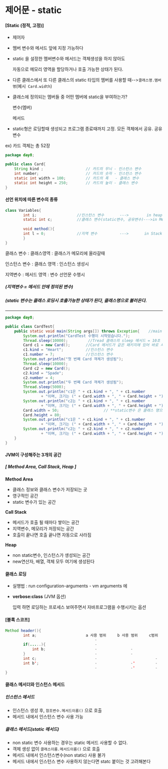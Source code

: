 # 제어문 - static

#### [Static (정적, 고정)]

- 제어자

- 멤버 변수와 메서드 앞에 지정 가능하다

- static 을 설정한 멤버변수와 메서드는 객체생성을 하지 않아도

  자동으로 메모리 영역을 할당하거나 호출 가능한 상태가 된다.

- 다른 클래스에서 또 다른 클래스의 static 타입의 멤버를 사용할 때-->`클래스명.멤버명`(예시` Card.width`)

- 클래스에 정의되는 멤버들 중 어떤 멤버에 static을 부여하는가?

  변수(멤버)

  메서드

- static형은 로딩할때 생성되고 프로그램 종료때까지 고정. 모든 객체에서 공유. 공유 변수

ex) 카드 객체는 총 52장

```java
package day8;

public class Card{	
	String kind ;			        // 카드의 무늬 - 인스턴스 변수
	int number;			            // 카드의 숫자 - 인스턴스 변수
	static int width = 100;			// 카드의 폭   - 클래스 변수
	static int height = 250;		// 카드의 높이 - 클래스 변수
}

```



#### 선언 위치에 따른 변수의 종류

```java
class Variables{
		int i;					//인스턴스 변수		--->		in heap
		static int c;			//클래스 변수(static변수, 공유변수)--->in Method area
		
		void method(){
		int l = 0;				//지역 변수			 --->		in Stack
		}
}
```

클래스 변수	 : 클래스영역 : 클래스가 메모리에 올라갈때

인스턴스 변수 : 클래스 영역 : 인스턴스 생성시

지역변수	      : 메서드 영역 : 변수 선언문 수행시

##### (지역변수 = 메서드 안에 정의된 변수)

##### (static 변수는 클래스 로딩시 호출가능한 상태가 된다, 클래스명으로 불러온다.



---

```java
package day8;

public class CardTest{
	public static void main(String args[]) throws Exception{	//main 메서드 시작
		System.out.println("CardTest 수행이 시작었습니다.");
		Thread.sleep(10000);		 //Tread 클래스의 sleep 메서드 = 10초 대기하게하는 
		Card c1 = new Card();		//Card 메서드가 같은 패키지에 있어 바로 사용 가능		
		c1.kind = "Heart";			//인스턴스 변수 
		c1.number = 7;				//인스턴스 변수
		System.out.println("첫 번째 Card 객체가 생성됨");
		Thread.sleep(10000);
		Card c2 = new Card();		
		c2.kind = "Spade";
		c2.number = 4;
		System.out.println("두 번째 Card 객체가 생성됨");
		Thread.sleep(5000);
		System.out.println("c1은 " + c1.kind + ", " + c1.number 
				+ "이며, 크기는 (" + Card.width + ", " + Card.height + ")");
		System.out.println("c2는 " + c1.kind + ", " + c1.number
				+ "이며, 크기는 (" + Card.width + ", " + Card.height + ")");	
		Card.width = 50;					// **static변수 은 클래스 명으로 불러온다
		Card.height = 80;
		System.out.println("c1은 " + c1.kind + ", " + c1.number 
				+ "이며, 크기는 (" + Card.width + ", " + Card.height + ")" );
		System.out.println("c2는 " + c2.kind + ", " + c2.number 
				+ "이며, 크기는 (" + Card.width + ", " + Card.height + ")" );
	}
}

```



#### JVM이 구성해주는 3개의 공간

##### [ Method Area, Call Stack, Heap ]

**Method Area**

- 클래스 정보와 클래스 변수가 저장되는 곳
- 영구적인 공간
- static 변수가 있는 공간

**Call Stack**

- 메서드가 호출 될 때마다 쌓이는 공간
- 지역변수, 메모리가 저장되는 공간
- 호출이 끝나면 호출 끝나면 자동으로 사라짐

**Heap**

- non static변수, 인스턴스가 생성되는 공간
- new연산자, 배열, 객체 모두 여기에 생성된다



#### 클래스 로딩

- 실행법 : run configuration-arguments - vm arguments 에

- **verbose:class** (JVM 옵션)

  입력 하면 로딩하는 프로세스 보여주면서 자바프로그램을 수행시키는 옵션



#### [블록 스코프]

```java
Method header(){
		int a;						a 사용 범위		b 사용 범위		c범위
										-
		if(.....){						-
			int b;						-				-
		}								-				-
		int c;							-						   -
		int b';							-				-'		   -
										-				-'		   -
}
```





#### 클래스 메서더와 인스턴스 메서드

##### **인스턴스 메서드**

- 인스턴스 생성 후, `참조변수.메서드이름()` 으로 호출
- 메서드 내에서 인스턴스 변수 사용 가능

##### **클래스 메서드(static 메서드)**

- non static 변수 사용하는 경우는 static 메서드 사용할 수 없다.
- 객체 생성 없이 `클래스이름.메서드이름()` 으로 호출
- 메서드 내에서 인스턴스변수(non static) 사용 불가
- 메서드 내에서 인스턴스 변수 사용하지 않는다면 statc 붙이는 것 고려해본다